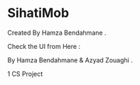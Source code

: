# SihatiMob


Created By Hamza Bendahmane .

Check the UI from Here :

By Hamza Bendahmane & Azyad Zouaghi .


1 CS Project
